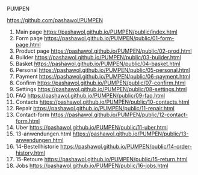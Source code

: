 PUMPEN


<https://github.com/pashawol/PUMPEN>
1. Main page <https://pashawol.github.io/PUMPEN/public/index.html>
1. Form page <https://pashawol.github.io/PUMPEN/public/01-form-page.html>
1. Product page <https://pashawol.github.io/PUMPEN/public/02-prod.html>
1.  Builder <https://pashawol.github.io/PUMPEN/public/03-builder.html> 
1. Basket <https://pashawol.github.io/PUMPEN/public/04-basket.html>
1. Personal <https://pashawol.github.io/PUMPEN/public/05-personal.html>
1. Payment <https://pashawol.github.io/PUMPEN/public/06-payment.html>
1. Confirm <https://pashawol.github.io/PUMPEN/public/07-confirm.html>
1. Settings <https://pashawol.github.io/PUMPEN/public/08-settings.html>
1. FAQ <https://pashawol.github.io/PUMPEN/public/09-faq.html>
1. Contacts <https://pashawol.github.io/PUMPEN/public/10-contacts.html>
1. Repair <https://pashawol.github.io/PUMPEN/public/11-repair.html>
1. Contact-form <https://pashawol.github.io/PUMPEN/public/12-contact-form.html>
1. Uber <https://pashawol.github.io/PUMPEN/public/11-uber.html>
1. 13-anwendungen.html <https://pashawol.github.io/PUMPEN/public/13-anwendungen.html>
1. 14-Bestellhistorie <https://pashawol.github.io/PUMPEN/public/14-order-history.html>
1. 15-Retoure  <https://pashawol.github.io/PUMPEN/public/15-return.html>
1. Jobs <https://pashawol.github.io/PUMPEN/public/16-jobs.html>


